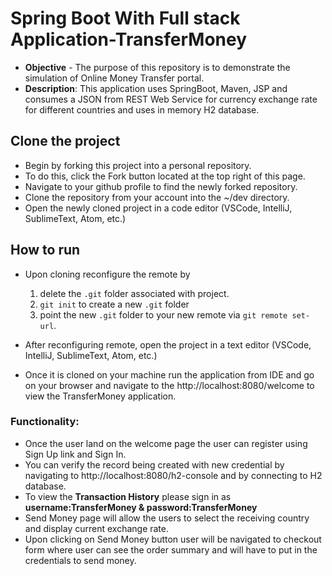 # Spring Boot With Full stack Application-TransferMoney
* **Objective** - The purpose of this repository is to demonstrate the simulation of Online Money Transfer portal.
* **Description**: This application uses SpringBoot, Maven, JSP and consumes a JSON from REST Web Service for currency exchange rate for different countries and uses in memory H2 database.
## Clone the project
* Begin by forking this project into a personal repository.
* To do this, click the Fork button located at the top right of this page.
* Navigate to your github profile to find the newly forked repository.
* Clone the repository from your account into the ~/dev directory.
* Open the newly cloned project in a code editor (VSCode, IntelliJ, SublimeText, Atom, etc.)


## How to run  
* Upon cloning reconfigure the remote by
    1. delete the `.git` folder associated with project.
    2. `git init` to create a new `.git` folder
    3. point the new `.git` folder to your new remote via `git remote set-url`.
* After reconfiguring remote, open the project in a text editor (VSCode, IntelliJ, SublimeText, Atom, etc.)

* Once it is cloned on your machine run the application from IDE and go on your browser and navigate to the  http://localhost:8080/welcome
to view the TransferMoney application.

### Functionality:
* Once the user land on the welcome page the user can register using Sign Up link and Sign In.
* You can verify the record being created with new credential by navigating to http://localhost:8080/h2-console and by connecting to H2 database.
* To view the <b>Transaction History</b> please sign in as **username:TransferMoney & password:TransferMoney**
* Send Money page will allow the users to select the receiving country and display current exchange rate.
* Upon clicking on Send Money button user will be navigated to checkout form where user can see the order summary and will have to put in the credentials to send money.  



